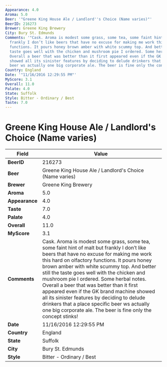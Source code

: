 ```yaml
---
Appearance: 4.0
Aroma: 5.0
Beer: '"Greene King House Ale / Landlord''s Choice (Name varies)"'
BeerID: 216273
Brewer: Greene King Brewery
City: Bury St. Edmunds
Comments: '"Cask. Aroma is modest some grass, some tea, some faint hint of malt but
  frankly I don’t like beers that have no excuse for making me work this hard on olfactory
  functions. It pours honey brown amber with white scummy top. And better still the
  taste goes well with the chicken and mushroom pie I ordered. Some herbal notes.
  Overall a beer that was better than it first appeared even if the GK brand machine
  showed all its sinister features by deciding to delude drinkers that a place specific
  beer ws actually one big corporate ale. The beer is fine only the concept stinks&#033;"'
Country: England
Date: '"11/16/2016 12:29:55 PM"'
MyScore: 3.1
Overall: 11.0
Palate: 4.0
State: Suffolk
Style: Bitter - Ordinary / Best
Taste: 7.0
---
```


# Greene King House Ale / Landlord's Choice (Name varies)

| Field         | Value |
|---------------|-------|
| **BeerID** | 216273 |
| **Beer** | Greene King House Ale / Landlord's Choice (Name varies) |
| **Brewer** | Greene King Brewery |
| **Aroma** | 5.0 |
| **Appearance** | 4.0 |
| **Taste** | 7.0 |
| **Palate** | 4.0 |
| **Overall** | 11.0 |
| **MyScore** | 3.1 |
| **Comments** | Cask. Aroma is modest some grass, some tea, some faint hint of malt but frankly I don’t like beers that have no excuse for making me work this hard on olfactory functions. It pours honey brown amber with white scummy top. And better still the taste goes well with the chicken and mushroom pie I ordered. Some herbal notes. Overall a beer that was better than it first appeared even if the GK brand machine showed all its sinister features by deciding to delude drinkers that a place specific beer ws actually one big corporate ale. The beer is fine only the concept stinks&#033; |
| **Date** | 11/16/2016 12:29:55 PM |
| **Country** | England |
| **State** | Suffolk |
| **City** | Bury St. Edmunds |
| **Style** | Bitter - Ordinary / Best |
